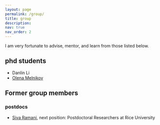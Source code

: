 ```yaml
---
layout: page
permalink: /group/
title: group
description: 
nav: true
nav_order: 2
---
```


I am very fortunate to advise, mentor, and learn from those listed below.

## phd students

  - Danlin Li
  - [Olena Melnikov](https://www.isye.gatech.edu/users/olena-melnikov)

## Former group members 

### postdocs

  - [Siva Ramani](https://cmor.rice.edu/people/visiting-postdoctoral-researchers), next position: Postdoctoral Researchers at Rice University
